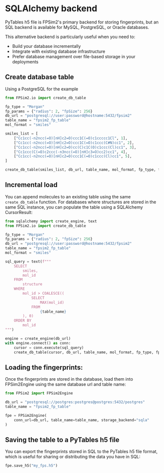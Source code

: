 # SQLAlchemy backend

PyTables h5 file is FPSim2's primary backend for storing fingerprints, but an SQL backend is available for MySQL, PostgreSQL, or Oracle databases.

This alternative backend is particularly useful when you need to:

- Build your database incrementally
- Integrate with existing database infrastructure
- Prefer database management over file-based storage in your deployments


## Create database table

Using a PostgreSQL for the example

```python
from FPSim2.io import create_db_table

fp_type = "Morgan"
fp_params = {"radius": 2, "fpSize": 256}
db_url = "postgresql://user:password@hostname:5432/fpsim2"
table_name = "fpsim2_fp_table"
mol_format = "smiles"

smiles_list = [
    ["Cc1cc(-n2ncc(=O)[nH]c2=O)ccc1C(=O)c1ccccc1Cl", 1],
    ["Cc1cc(-n2ncc(=O)[nH]c2=O)ccc1C(=O)c1ccc(C#N)cc1", 2],
    ["Cc1cc(-n2ncc(=O)[nH]c2=O)cc(C)c1C(O)c1ccc(Cl)cc1", 3],
    ["Cc1ccc(C(=O)c2ccc(-n3ncc(=O)[nH]c3=O)cc2)cc1", 4],
    ["Cc1cc(-n2ncc(=O)[nH]c2=O)ccc1C(=O)c1ccc(Cl)cc1", 5],
]

create_db_table(smiles_list, db_url, table_name, mol_format, fp_type, fp_params)
```


## Incremental load

You can append molecules to an existing table using the same `create_db_table` function. For databases where structures are stored in the same SQL instance, you can populate the table using a SQLAlchemy CursorResult:

```python
from sqlalchemy import create_engine, text
from FPSim2.io import create_db_table

fp_type = "Morgan"
fp_params = {"radius": 2, "fpSize": 256}
db_url = "postgresql://user:password@hostname:5432/fpsim2"
table_name = "fpsim2_fp_table"
mol_format = "smiles"

sql_query = text(f"""
    SELECT
        smiles,
        mol_id
    FROM
        structure
    WHERE
        mol_id > COALESCE((
            SELECT
                MAX(mol_id)
            FROM
                {table_name}
        ), 0)
    ORDER BY
        mol_id
""")

engine = create_engine(db_url)
with engine.connect() as conn:
    cursor = conn.execute(sql_query)
    create_db_table(cursor, db_url, table_name, mol_format, fp_type, fp_params)
```

## Loading the fingerprints:

Once the fingerprints are stored in the database, load them into FPSim2Engine using the same database url and table name:

```python
from FPSim2 import FPSim2Engine

db_url = "postgresql://postgres:postgres@postgres:5432/postgres"
table_name = "fpsim2_fp_table"

fpe = FPSim2Engine(
    conn_url=db_url, table_name=table_name, storage_backend="sqla"
)
```

## Saving the table to a PyTables h5 file

You can export the fingerprints stored in SQL to the PyTables h5 file format, which is useful for sharing or distributing the data you have in SQL:

```python
fpe.save_h5("my_fps.h5")
```